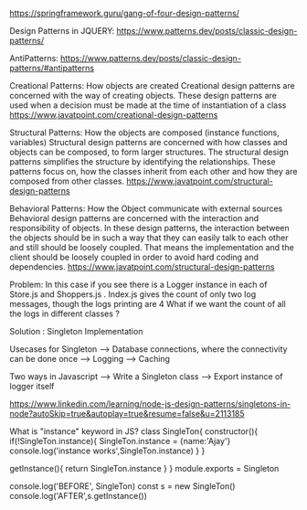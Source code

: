 https://springframework.guru/gang-of-four-design-patterns/

Design Patterns in JQUERY:
https://www.patterns.dev/posts/classic-design-patterns/

AntiPatterns:
https://www.patterns.dev/posts/classic-design-patterns/#antipatterns

Creational Patterns: How objects are created
Creational design patterns are concerned with the way of creating objects. These design patterns are used when a decision must be made at the time of instantiation of a class
https://www.javatpoint.com/creational-design-patterns

Structural Patterns: How the objects are composed (instance functions, variables)
Structural design patterns are concerned with how classes and objects can be composed, to form larger structures.
The structural design patterns simplifies the structure by identifying the relationships.
These patterns focus on, how the classes inherit from each other and how they are composed from other classes.
https://www.javatpoint.com/structural-design-patterns

Behavioral Patterns: How the Object communicate with external sources
Behavioral design patterns are concerned with the interaction and responsibility of objects.
In these design patterns, the interaction between the objects should be in such a way that they can easily talk to each other and still should be loosely coupled.
That means the implementation and the client should be loosely coupled in order to avoid hard coding and dependencies.
https://www.javatpoint.com/structural-design-patterns

Problem: In this case if you see there is a Logger instance in each of Store.js and Shoppers.js .
Index.js gives the count of only two log messages, though the logs printing are 4
What if we want the count of all the logs in different classes ?

Solution : Singleton Implementation

Usecases for Singleton
--> Database connections, where the connectivity can be done once
--> Logging
--> Caching

Two ways in Javascript
--> Write a Singleton class
--> Export instance of logger itself

https://www.linkedin.com/learning/node-js-design-patterns/singletons-in-node?autoSkip=true&autoplay=true&resume=false&u=2113185

What is "instance" keyword in JS?
class SingleTon{
constructor(){
if(!SingleTon.instance){
SingleTon.instance = {name:'Ajay'}
console.log('instance works',SingleTon.instance)
}
}

getInstance(){
return SingleTon.instance
}
}
module.exports = Singleton

console.log('BEFORE', SingleTon)
const s = new SingleTon()
console.log('AFTER',s.getInstance())
